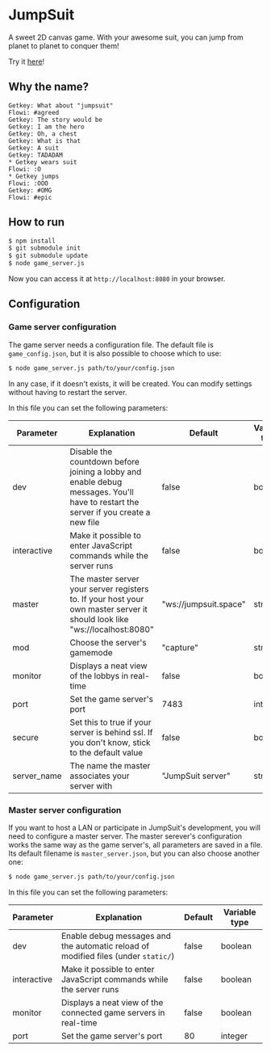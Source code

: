 # JumpSuit
A sweet 2D canvas game.
With your awesome suit, you can jump from planet to planet to conquer them!

Try it [here](http://jumpsuit.space/)!

## Why the name?
```
Getkey: What about "jumpsuit"
Flowi: #agreed
Getkey: The story would be
Getkey: I am the hero
Getkey: Oh, a chest
Getkey: What is that
Getkey: A suit
Getkey: TADADAM
* Getkey wears suit
Flowi: :O
* Getkey jumps
Flowi: :OOO
Getkey: #OMG
Flowi: #epic
```

## How to run

```sh
$ npm install
$ git submodule init
$ git submodule update
$ node game_server.js
```
Now you can access it at `http://localhost:8080` in your browser.

## Configuration

### Game server configuration

The game server needs a configuration file. The default file is `game_config.json`, but it is also possible to choose which to use:
```sh
$ node game_server.js path/to/your/config.json
```

In any case, if it doesn't exists, it will be created.
You can modify settings without having to restart the server.

In this file you can set the following parameters:

Parameter | Explanation | Default | Variable type
--------- | ----------- | ------- | -------------
dev | Disable the countdown before joining a lobby and enable debug messages. You'll have to restart the server if you create a new file | false | boolean
interactive | Make it possible to enter JavaScript commands while the server runs | false | boolean
master | The master server your server registers to. If your host your own master server it should look like "ws://localhost:8080" | "ws://jumpsuit.space" | string
mod | Choose the server's gamemode | "capture" | string
monitor | Displays a neat view of the lobbys in real-time | false | boolean
port | Set the game server's port | 7483 | integer
secure | Set this to true if your server is behind ssl. If you don't know, stick to the default value | false | boolean
server_name | The name the master associates your server with | "JumpSuit server" | string


### Master server configuration

If you want to host a LAN or participate in JumpSuit's development, you will need to configure a master server.
The master serever's configuration works the same way as the game server's, all parameters are saved in a file. Its default filename is `master_server.json`, but you can also choose another one:
```sh
$ node game_server.js path/to/your/config.json
```

In this file you can set the following parameters:

Parameter | Explanation | Default | Variable type
--------- | ----------- | ------- | -------------
dev | Enable debug messages and the automatic reload of modified files (under `static/`) | false | boolean
interactive | Make it possible to enter JavaScript commands while the server runs | false | boolean
monitor | Displays a neat view of the connected game servers in real-time | false| boolean
port | Set the game server's port | 80 | integer
